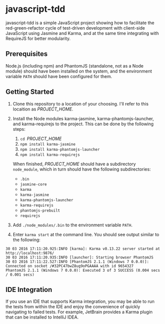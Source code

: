 # javascript-tdd

javascript-tdd is a simple JavaScript project showing how to facilitate the red-green-refactor cycle of test-driven
development with client-side JavaScript using Jasmine and Karma, and at the same time integrating with RequireJS for
better modularity.

## Prerequisites
Node.js (including npm) and PhantomJS (standalone, not as a Node module) should have been installed on the system, and
the environment variable `PATH` should have been configured for them.

## Getting Started
1. Clone this repository to a location of your choosing. I'll refer to this locaition as *PROJECT_HOME*.
1. Install the Node modules karma-jasmine, karma-phantomjs-launcher, and karma-requirejs to the project. This can be
   done by the following steps:
     1. `cd `*PROJECT_HOME*
     1. `npm install karma-jasmine`
     1. `npm install karma-phantomjs-launcher`
     1. `npm install karma-requirejs`

   When finished, *PROJECT_HOME* should have a subdirectory `node_module`, which in turn should have the following
   subdirectories:
     * `.bin`
     * `jasmine-core`
     * `karma`
     * `karma-jasmine`
     * `karma-phantomjs-launcher`
     * `karma-requirejs`
     * `phantomjs-prebuilt`
     * `requirejs`
1. Add `./node_modules/.bin` to the environment variable `PATH`.
1. Enter `karma start` at the command line. You should see output similar to the following:
```
30 03 2016 17:11:20.925:INFO [karma]: Karma v0.13.22 server started at http://localhost:9876/
30 03 2016 17:11:20.935:INFO [launcher]: Starting browser PhantomJS
30 03 2016 17:11:22.527:INFO [PhantomJS 2.1.1 (Windows 7 0.0.0)]: Connected on socket /#32PC47bwZ8ug9oPGAAAA with id 9654327
PhantomJS 2.1.1 (Windows 7 0.0.0): Executed 3 of 3 SUCCESS (0.004 secs / 0.001 secs)
```

## IDE Integration
If you use an IDE that supports Karma integration, you may be able to run the tests from within the IDE and enjoy the
convenience of quickly navigating to failed tests. For example, JetBrain provides a Karma plugin that can be installed
to IntelliJ IDEA.
